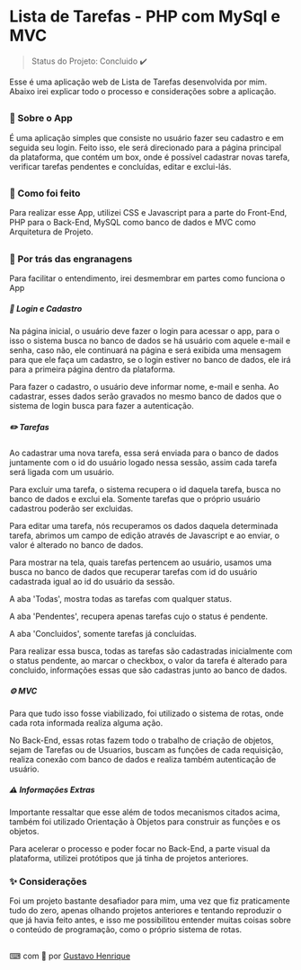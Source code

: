# Lista de Tarefas - PHP com MySql e MVC
> Status do Projeto: Concluido :heavy_check_mark:

Esse é uma aplicação web de Lista de Tarefas desenvolvida por mim. Abaixo irei explicar todo o processo e considerações sobre a aplicação.
##
### 📝 Sobre o App
É uma aplicação simples que consiste no usuário fazer seu cadastro e em seguida seu login. Feito isso, ele será direcionado para a página principal da plataforma, que contém um box, onde é possível cadastrar novas tarefa, verificar tarefas pendentes e concluídas, editar e exclui-lás.

##
### 🔸 Como foi feito
Para realizar esse App, utilizei CSS e Javascript para a parte do Front-End, PHP para o Back-End, MySQL como banco de dados e MVC como Arquitetura de Projeto.

##
### 🔧 Por trás das engranagens
Para facilitar o entendimento, irei desmembrar em partes como funciona o App

##### 👤 Login e Cadastro
Na página inicial, o usuário deve fazer o login para acessar o app, para o isso o sistema busca no banco de dados se há usuário com aquele e-mail e senha, caso não, ele continuará na página e será exibida uma mensagem para que ele faça um cadastro, se o login estiver no banco de dados, ele irá para a primeira página dentro da plataforma.

Para fazer o cadastro, o usuário deve informar nome, e-mail e senha. Ao cadastrar, esses dados serão gravados no mesmo banco de dados que o sistema de login busca para fazer a autenticação.

##### ✏️ Tarefas
Ao cadastrar uma nova tarefa, essa será enviada para o banco de dados juntamente com o id do usuário logado nessa sessão, assim cada tarefa será ligada com um usuário. 

Para excluir uma tarefa, o sistema recupera o id daquela tarefa, busca no banco de dados e exclui ela. Somente tarefas que o próprio usuário cadastrou poderão ser excluidas.

Para editar uma tarefa, nós recuperamos os dados daquela determinada tarefa, abrimos um campo de edição através de Javascript e ao enviar, o valor é alterado no banco de dados.

Para mostrar na tela, quais tarefas pertencem ao usuário, usamos uma busca no banco de dados que recuperar tarefas com id do usuário cadastrada igual ao id do usuário da sessão. 

A aba 'Todas', mostra todas as tarefas com qualquer status.

A aba 'Pendentes', recupera apenas tarefas cujo o status é pendente.

A aba 'Concluidos', somente tarefas já concluídas.

Para realizar essa busca, todas as tarefas são cadastradas inicialmente com o status pendente, ao marcar o checkbox, o valor da tarefa é alterado para concluido, informações essas que são cadastras junto ao banco de dados.

##### ⚙️ MVC
Para que tudo isso fosse viabilizado, foi utilizado o sistema de rotas, onde cada rota informada realiza alguma ação.

No Back-End, essas rotas fazem todo o trabalho de criação de objetos, sejam de Tarefas ou de Usuarios, buscam as funções de cada requisição, realiza conexão com banco de dados e realiza também autenticação de usuário.

##### ⚠️ Informações Extras
Importante ressaltar que esse além de todos mecanismos citados acima, também foi utilizado Orientação à Objetos para construir as funções e os objetos.

Para acelerar o processo e poder focar no Back-End, a parte visual da plataforma, utilizei protótipos que já tinha de projetos anteriores.

### ✨ Considerações
Foi um projeto bastante desafiador para mim, uma vez que fiz praticamente tudo do zero, apenas olhando projetos anteriores e tentando reproduzir o que já havia feito antes, e isso me possibilitou entender muitas coisas sobre o conteúdo de programação, como o próprio sistema de rotas.

## 
⌨ com 🤍 por [Gustavo Henrique](https://github.com/1910gstv)




